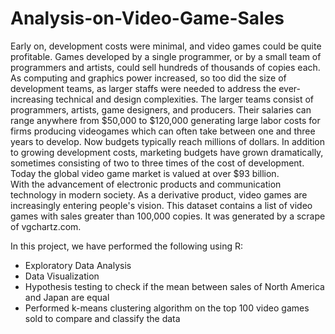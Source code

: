 # Analysis-on-Video-Game-Sales
Early on, development costs were minimal, and video games could be quite profitable. Games developed by a single programmer, or by a small team of programmers and artists, could sell hundreds of thousands of copies each. As computing and graphics power increased, so too did the size of development teams, as larger staffs were needed to address the ever-increasing technical and design complexities. The larger teams consist of programmers, artists, game designers, and producers. Their salaries can range anywhere from $50,000 to $120,000 generating large labor costs for firms producing videogames which can often take between one and three years to develop. Now budgets typically reach millions of dollars. In addition to growing development costs, marketing budgets have grown dramatically, sometimes consisting of two to three times of the cost of development. Today the global video game market is valued at over $93 billion.
<br>
With the advancement of electronic products and communication technology in modern society. As a derivative product, video games are increasingly entering people's vision. This dataset contains a list of video games with sales greater than 100,000 copies. It was generated by a scrape of vgchartz.com. 


In this project, we have performed the following using R:
- Exploratory Data Analysis
- Data Visualization
- Hypothesis testing to check if the mean between sales of North America and Japan are equal
- Performed k-means clustering algorithm on the top 100 video games sold to compare and classify the data
